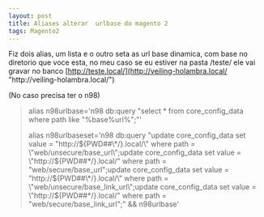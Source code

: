 ```yaml
---
layout: post
title: Aliases alterar  urlbase do magento 2
tags: Magento2
---
```

Fiz dois alias, um lista e o outro seta as url base dinamica, com base no diretorio que voce esta, no meu caso se eu estiver na pasta /teste/ ele vai gravar no banco [http://teste.local/](http://veiling-holambra.local/ "http\://veiling-holambra.local/") 

(No caso precisa ter o n98)



> alias n98urlbase='n98 db:query "select * from core_config_data where path like \"%base%url%\";"' 
>
> alias n98urlbaseset='n98 db:query "update core_config_data set value = \"http://${PWD##\*/}.local/\" where path = \"web/unsecure/base_url\";update core_config_data set value = \"http://${PWD##\*/}.local/\" where path = \"web/secure/base_url\";update core_config_data set value = \"http://${PWD##\*/}.local/\" where path = \"web/unsecure/base_link_url\";update core_config_data set value = \"http://${PWD##\*/}.local/\" where path = \"web/secure/base_link_url\";" && n98urlbase'